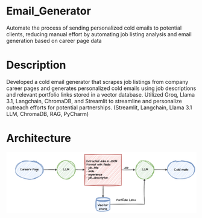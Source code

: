# Email_Generator
Automate the process of sending personalized cold emails to potential clients, reducing manual effort  by automating job listing analysis and email generation based on career page data

# Description

 Developed a cold email generator that scrapes job listings from company career pages
and generates personalized cold emails using job descriptions and relevant portfolio links stored in a
vector database. Utilized Groq, Llama 3.1, Langchain, ChromaDB, and Streamlit to streamline and
personalize outreach efforts for potential partnerships. (Streamlit, Langchain, Llama 3.1 LLM,
ChromaDB, RAG, PyCharm)

# Architecture
![](/images/architecture.PNG)


